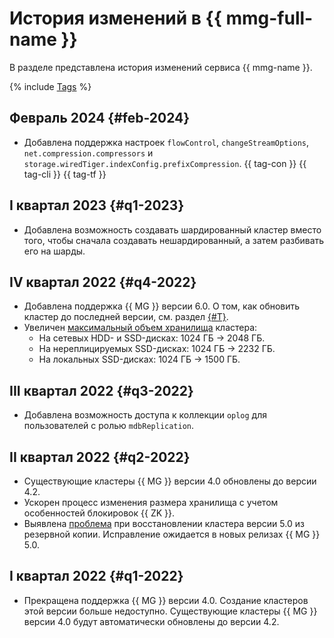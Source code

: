# История изменений в {{ mmg-full-name }}

В разделе представлена история изменений сервиса {{ mmg-name }}.

{% include [Tags](../_includes/mdb/release-notes-tags.md) %}

## Февраль 2024 {#feb-2024}

* Добавлена поддержка настроек `flowControl`, `changeStreamOptions`, `net.compression.compressors` и `storage.wiredTiger.indexConfig.prefixCompression`. {{ tag-con }} {{ tag-cli }} {{ tag-tf }}

## I квартал 2023 {#q1-2023}

* Добавлена возможность создавать шардированный кластер вместо того, чтобы сначала создавать нешардированный, а затем разбивать его на шарды.

## IV квартал 2022 {#q4-2022}

* Добавлена поддержка {{ MG }} версии 6.0. О том, как обновить кластер до последней версии, см. раздел [{#T}](operations/cluster-version-update.md).
* Увеличен [максимальный объем хранилища](concepts/limits.md#mmg-limits) кластера:
    * На сетевых HDD- и SSD-дисках: 1024 ГБ → 2048 ГБ.
    * На нереплицируемых SSD-дисках: 1024 ГБ → 2232 ГБ.
    * На локальных SSD-дисках: 1024 ГБ → 1500 ГБ.

## III квартал 2022 {#q3-2022}

* Добавлена возможность доступа к коллекции `oplog` для пользователей с ролью `mdbReplication`.

## II квартал 2022 {#q2-2022}

* Существующие кластеры {{ MG }} версии 4.0 обновлены до версии 4.2.
* Ускорен процесс изменения размера хранилища с учетом особенностей блокировок {{ ZK }}.
* Выявлена [проблема](https://jira.mongodb.org/browse/SERVER-63201) при восстановлении кластера версии 5.0 из резервной копии. Исправление ожидается в новых релизах {{ MG }} 5.0.

## I квартал 2022 {#q1-2022}

* Прекращена поддержка {{ MG }} версии 4.0. Создание кластеров этой версии больше недоступно. Существующие кластеры {{ MG }} версии 4.0 будут автоматически обновлены до версии 4.2.
